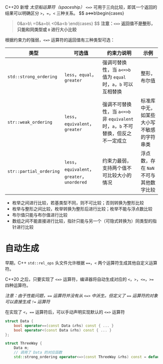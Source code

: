 C++20 新增 *太空船运算符（spaceship）* `<=>` 可用于三向比较，即其一个返回的结果可以明确区分 `>`，`=`，`<` 三种关系。
$$
a<=>b\begin{cases}
>0&a>b\\ 
=0&a=b\\
<0&a<b
\end{cases}
$$
**注意：`<=>` 返回值不是整形，只能和同类型或 `0` 进行大小比较**

根据约束力的强弱，`<=>` 运算符的返回值有三种类型可选：

| 类型 | 可选值 | 约束力说明 | 示例 |
| ---- | ---- | ---- | ---- |
| `std::strong_ordering` | `less`，`equal`，`greater` | 强调可替换性，当 `a<=>b` 值为 `equal` 时，`a`，`b` 可以互相替换 | 整形，布尔值 |
| `str::weak_ordering` | `less`，`equivalent`，`greater` | 强调不可替换性，当 `a<=>b` 非 `equivalent` 时，`a`，`b` 不可替换，但反之不一定成立 | 标准库中无，如某些大小写不敏感的字符串类 |
| `str::partial_ordering` | `less`，`equivalent`，`greater`，`unordered` | 约束力最弱，支持两个值不可比较大小的情况 | 浮点数，存在 `NaN` 不可与其他数字比较 |
- 枚举之间进行比较，若基类型不同，则不可比较；否则转换为整形比较
- 枚举与整形之间比较，枚举转换为整形后进行比较；枚举不能与浮点数比较
- 布尔值只能与布尔值进行比较
- 数组之间不能直接进行比较，指针只能与另一个（可隐式转换为）同类型的指针进行比较
# 自动生成

早期，C++ `std::rel_ops` 头文件允许根据 `==`，`<` 两个运算符生成其他自定义运算符。

C++20 之后，只要实现了 `<=>` 运算符，编译器将自动生成对应的 `<`，`>`，`<=`，`>=` 四种运算符。

*注意：由于性能问题，`==` 运算符并没有从 `<=>` 中派生。但定义了 `==` 运算符的对象可以直接生成 `!=` 运算符*

在实现了 `<`，`==` 运算符后，可以手动声明实现默认的 `<=>` 运算符

```c++
struct Data {
    bool operator==(const Data &rhs) const { ... }
    bool operator<(const Data &rhs) const { ... }
};

struct ThreeWay {
    Data m;
    // 调用了 Data 的对应函数
    std::strong_ordering operator<=>(const ThreeWay &rhs) const = default;
```